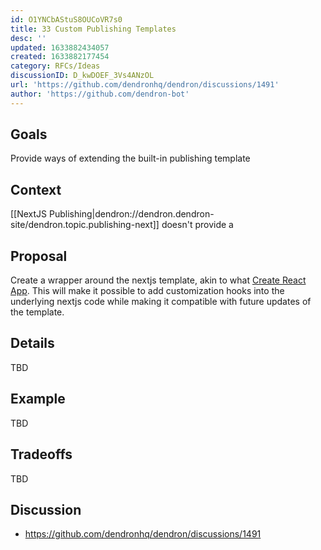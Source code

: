 ```yaml
---
id: O1YNCbAStuS8OUCoVR7s0
title: 33 Custom Publishing Templates
desc: ''
updated: 1633882434057
created: 1633882177454
category: RFCs/Ideas
discussionID: D_kwDOEF_3Vs4ANzOL
url: 'https://github.com/dendronhq/dendron/discussions/1491'
author: 'https://github.com/dendron-bot'
---
```


## Goals

Provide ways of extending the built-in publishing template

## Context

[[NextJS Publishing|dendron://dendron.dendron-site/dendron.topic.publishing-next]] doesn't provide a 

## Proposal

Create a wrapper around the nextjs template, akin to what [Create React App](https://create-react-app.dev/docs/custom-templates/). This will make it possible to add customization hooks into the underlying nextjs code while making it compatible with future updates of the template. 

## Details

TBD

## Example

TBD

## Tradeoffs

TBD

## Discussion
- https://github.com/dendronhq/dendron/discussions/1491

